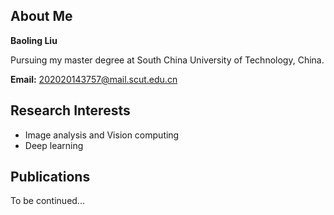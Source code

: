 ## About Me

**Baoling Liu**

Pursuing my master degree at South China University of Technology, China.  

**Email:** 202020143757@mail.scut.edu.cn


## Research Interests
- Image analysis and Vision computing
- Deep learning

## Publications
To be continued...

